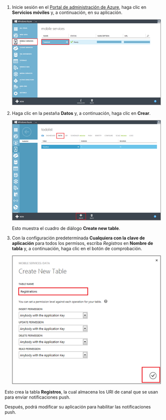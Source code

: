 
1. Inicie sesión en el [Portal de administración de Azure], haga clic en **Servicios móviles** y, a continuación, en su aplicación.

	![](./media/mobile-services-create-new-push-table/mobile-services-selection.png)

2. Haga clic en la pestaña **Datos** y, a continuación, haga clic en **Crear**.

	![](./media/mobile-services-create-new-push-table/mobile-create-table.png)

	Esto muestra el cuadro de diálogo **Create new table**.

3. Con la configuración predeterminada **Cualquiera con la clave de aplicación** para todos los permisos, escriba _Registros_ en **Nombre de tabla** y, a continuación, haga clic en el botón de comprobación.

	![](./media/mobile-services-create-new-push-table/mobile-create-registrations-table.png)

  Esto crea la tabla **Registros**, la cual almacena los URI de canal que se usan para enviar notificaciones push.

Después, podrá modificar su aplicación para habilitar las notificaciones push.

<!-- URLs -->
[Portal de administración de Azure]: https://manage.windowsazure.com/

<!---HONumber=July15_HO2-->